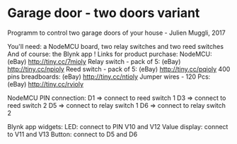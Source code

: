 # Garage door - two doors variant

Programm to control two garage doors of your house - Julien Muggli, 2017

You'll need: a NodeMCU board, two relay switches and two reed switches
And of course: the Blynk app !
Links for product purchase:
NodeMCU: (eBay) http://tiny.cc/7mioly
Relay switch - pack of 5: (eBay) http://tiny.cc/npioly
Reed switch - pack of 5: (eBay) http://tiny.cc/pqioly
400 pins breadboards: (eBay) http://tiny.cc/ntioly
Jumper wires - 120 Pcs: (eBay) http://tiny.cc/rvioly

NodeMCU PIN connection:
D1 => connect to reed switch 1
D3 => connect to reed switch 2
D5 => connect to relay switch 1
D6 => connect to relay switch 2

Blynk app widgets:
LED: connect to PIN V10 and V12
Value display: connect to V11 and V13
Button: connect to D5 and D6